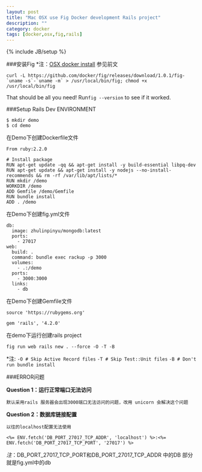 ```yaml
---
layout: post
title: "Mac OSX use Fig Docker development Rails project"
description: ""
category: docker
tags: [docker,osx,fig,rails]
---
```

{% include JB/setup %}


###安装Fig
*注：[OSX docker install](https://docs.docker.com/installation/mac/) 参见前文

    curl -L https://github.com/docker/fig/releases/download/1.0.1/fig-`uname -s`-`uname -m` > /usr/local/bin/fig; chmod +x /usr/local/bin/fig
    
That should be all you need! Run`fig --version` to see if it worked.

###Setup Rails Dev ENVIRONMENT

    $ mkdir demo
    $ cd demo


在Demo下创建Dockerfile文件

    From ruby:2.2.0

    # Install package
    RUN apt-get update -qq && apt-get install -y build-essential libpq-dev
    RUN apt-get update && apt-get install -y nodejs --no-install-recommends && rm -rf /var/lib/apt/lists/*
    RUN mkdir /demo
    WORKDIR /demo
    ADD Gemfile /demo/Gemfile
    RUN bundle install
    ADD . /demo
    
    
在Demo下创建fig.yml文件

    db:
      image: zhulinpinyu/mongodb:latest
      ports:
        - 27017
    web:
      build: .
      command: bundle exec rackup -p 3000
      volumes:
        - .:/demo
      ports:
        - 3000:3000
      links:
        - db
        

在Demo下创建Gemfile文件

    source 'https://rubygems.org'

    gem 'rails', '4.2.0'
    
在demo下运行创建rails project
    
    fig run web rails new . --force -O -T -B
    
*注:
    `-O # Skip Active Record files`
    `-T # Skip Test::Unit files`
    `-B # Don't run bundle install`
    
###ERROR问题

**Question 1：运行正常端口无法访问**

    默认采用rails 服务器会出现3000端口无法访问的问题，改用 unicorn 会解决这个问题
    
**Question 2：数据库链接配置**

`以往的localhost配置无法使用`

    <%= ENV.fetch('DB_PORT_27017_TCP_ADDR', 'localhost') %>:<%= ENV.fetch('DB_PORT_27017_TCP_PORT', '27017') %>
    
*注*：DB_PORT_27017_TCP_PORT和DB_PORT_27017_TCP_ADDR 中的DB 部分就是fig.yml中的db
    